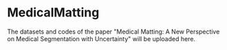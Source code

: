 # MedicalMatting

The datasets and codes of the paper "Medical Matting: A New Perspective on Medical Segmentation with Uncertainty" will be uploaded here.
